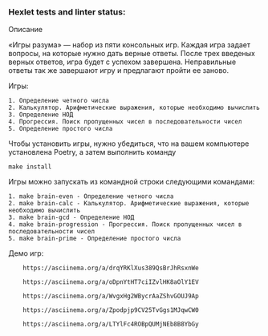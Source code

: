 ### Hexlet tests and linter status:

Описание

«Игры разума» — набор из пяти консольных игр. Каждая игра задает вопросы, на которые нужно дать верные ответы. После трех введеных верных ответов, игра будет с успехом завершена. Неправильные ответы так же завершают игру и предлагают пройти ее заново.

Игры:

    1. Определение четного числа
    2. Калькулятор. Арифметические выражения, которые необходимо вычислить
    3. Определение НОД
    4. Прогрессия. Поиск пропущенных чисел в последовательности чисел
    5. Определение простого числа

Чтобы установить игры, нужно убедиться, что на вашем компьютере установлена ​​Poetry, а затем выполнить команду

    make install
    
Игры можно запускать из командной строки следующими командами:
    
    1. make brain-even - Определение четного числа
    2. make brain-calc - Калькулятор. Арифметические выражения, которые необходимо вычислить
    3. make brain-gcd - Определение НОД
    4. make brain-progression - Прогрессия. Поиск пропущенных чисел в последовательности чисел
    5. make brain-prime - Определение простого числа

Демо игр:
        
        https://asciinema.org/a/drqYRKlXus389QsBrJhRsxnWe 
        
        https://asciinema.org/a/oDpnYtHT7ciIZvlHK8aOlY1EV
        
        https://asciinema.org/a/WvgxHg2WBycrAaZShvGOUJ9Ap
        
        https://asciinema.org/a/Zpodpjp9CV25TvGgs1MJqwCW0
        
        https://asciinema.org/a/LTYlFc4ROBpQUMjNEb8B8YbGy
        
